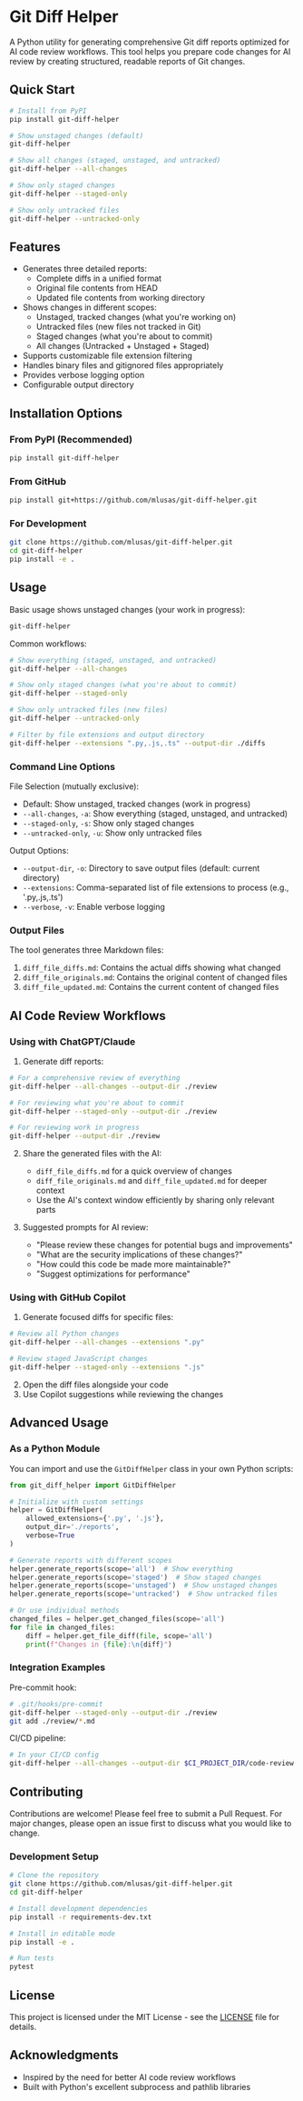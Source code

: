 # Git Diff Helper

A Python utility for generating comprehensive Git diff reports optimized for AI code review workflows. This tool helps you prepare code changes for AI review by creating structured, readable reports of Git changes.

## Quick Start
```bash
# Install from PyPI
pip install git-diff-helper

# Show unstaged changes (default)
git-diff-helper

# Show all changes (staged, unstaged, and untracked)
git-diff-helper --all-changes

# Show only staged changes
git-diff-helper --staged-only

# Show only untracked files
git-diff-helper --untracked-only
```

## Features

- Generates three detailed reports:
  - Complete diffs in a unified format
  - Original file contents from HEAD
  - Updated file contents from working directory
- Shows changes in different scopes:
  - Unstaged, tracked changes (what you're working on)
  - Untracked files (new files not tracked in Git)
  - Staged changes (what you're about to commit)
  - All changes (Untracked + Unstaged + Staged)
- Supports customizable file extension filtering
- Handles binary files and gitignored files appropriately
- Provides verbose logging option
- Configurable output directory

## Installation Options

### From PyPI (Recommended)
```bash
pip install git-diff-helper
```

### From GitHub
```bash
pip install git+https://github.com/mlusas/git-diff-helper.git
```

### For Development
```bash
git clone https://github.com/mlusas/git-diff-helper.git
cd git-diff-helper
pip install -e .
```

## Usage

Basic usage shows unstaged changes (your work in progress):
```bash
git-diff-helper
```

Common workflows:
```bash
# Show everything (staged, unstaged, and untracked)
git-diff-helper --all-changes

# Show only staged changes (what you're about to commit)
git-diff-helper --staged-only

# Show only untracked files (new files)
git-diff-helper --untracked-only

# Filter by file extensions and output directory
git-diff-helper --extensions ".py,.js,.ts" --output-dir ./diffs
```

### Command Line Options

File Selection (mutually exclusive):
- Default: Show unstaged, tracked changes (work in progress)
- `--all-changes`, `-a`: Show everything (staged, unstaged, and untracked)
- `--staged-only`, `-s`: Show only staged changes
- `--untracked-only`, `-u`: Show only untracked files

Output Options:
- `--output-dir`, `-o`: Directory to save output files (default: current directory)
- `--extensions`: Comma-separated list of file extensions to process (e.g., '.py,.js,.ts')
- `--verbose`, `-v`: Enable verbose logging

### Output Files

The tool generates three Markdown files:

1. `diff_file_diffs.md`: Contains the actual diffs showing what changed
2. `diff_file_originals.md`: Contains the original content of changed files
3. `diff_file_updated.md`: Contains the current content of changed files

## AI Code Review Workflows

### Using with ChatGPT/Claude

1. Generate diff reports:
```bash
# For a comprehensive review of everything
git-diff-helper --all-changes --output-dir ./review

# For reviewing what you're about to commit
git-diff-helper --staged-only --output-dir ./review

# For reviewing work in progress
git-diff-helper --output-dir ./review
```

2. Share the generated files with the AI:
   - `diff_file_diffs.md` for a quick overview of changes
   - `diff_file_originals.md` and `diff_file_updated.md` for deeper context
   - Use the AI's context window efficiently by sharing only relevant parts

3. Suggested prompts for AI review:
   - "Please review these changes for potential bugs and improvements"
   - "What are the security implications of these changes?"
   - "How could this code be made more maintainable?"
   - "Suggest optimizations for performance"

### Using with GitHub Copilot

1. Generate focused diffs for specific files:
```bash
# Review all Python changes
git-diff-helper --all-changes --extensions ".py"

# Review staged JavaScript changes
git-diff-helper --staged-only --extensions ".js"
```

2. Open the diff files alongside your code
3. Use Copilot suggestions while reviewing the changes

## Advanced Usage

### As a Python Module

You can import and use the `GitDiffHelper` class in your own Python scripts:

```python
from git_diff_helper import GitDiffHelper

# Initialize with custom settings
helper = GitDiffHelper(
    allowed_extensions={'.py', '.js'},
    output_dir='./reports',
    verbose=True
)

# Generate reports with different scopes
helper.generate_reports(scope='all')  # Show everything
helper.generate_reports(scope='staged')  # Show staged changes
helper.generate_reports(scope='unstaged')  # Show unstaged changes
helper.generate_reports(scope='untracked')  # Show untracked files

# Or use individual methods
changed_files = helper.get_changed_files(scope='all')
for file in changed_files:
    diff = helper.get_file_diff(file, scope='all')
    print(f"Changes in {file}:\n{diff}")
```

### Integration Examples

Pre-commit hook:
```bash
# .git/hooks/pre-commit
git-diff-helper --staged-only --output-dir ./review
git add ./review/*.md
```

CI/CD pipeline:
```bash
# In your CI/CD config
git-diff-helper --all-changes --output-dir $CI_PROJECT_DIR/code-review
```

## Contributing

Contributions are welcome! Please feel free to submit a Pull Request. For major changes, please open an issue first to discuss what you would like to change.

### Development Setup
```bash
# Clone the repository
git clone https://github.com/mlusas/git-diff-helper.git
cd git-diff-helper

# Install development dependencies
pip install -r requirements-dev.txt

# Install in editable mode
pip install -e .

# Run tests
pytest
```

## License

This project is licensed under the MIT License - see the [LICENSE](LICENSE) file for details.

## Acknowledgments

- Inspired by the need for better AI code review workflows
- Built with Python's excellent subprocess and pathlib libraries